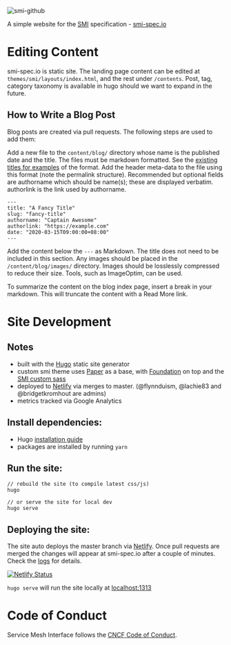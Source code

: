 ![smi-github](https://user-images.githubusercontent.com/686194/57564913-f8d4cf00-7368-11e9-879f-588440bc4cb5.png)

A simple website for the [SMI](https://github.com/deislabs/smi-spec) specification - [smi-spec.io](https://smi-spec.io)

# Editing Content

smi-spec.io is static site. The landing page content can be edited at `themes/smi/layouts/index.html`, and the rest under `/contents`. Post, tag, category taxonomy is available in hugo should we want to expand in the future.

## How to Write a Blog Post

Blog posts are created via pull requests. The following steps are used to add them:

Add a new file to the `content/blog/` directory whose name is the published date and the title. The files must be markdown formatted. See the [existing titles for examples](https://github.com/servicemeshinterface/smi-spec.io/tree/master/content/blog/) of the format. Add the header meta-data to the file using this format (note the permalink structure). Recommended but optional fields are authorname which should be name(s); these are displayed verbatim. authorlink is the link used by authorname.

```
---
title: "A Fancy Title"
slug: "fancy-title"
authorname: "Captain Awesome"
authorlink: "https://example.com"
date: "2020-03-15T09:00:00+08:00"
---
```

Add the content below the ``---`` as Markdown. The title does not need to be included in this section. Any images should be placed in the `/content/blog/images/` directory. Images should be losslessly compressed to reduce their size. Tools, such as ImageOptim, can be used.

To summarize the content on the blog index page, insert a <!--more--> break in your markdown. This will truncate the content with a Read More link.


# Site Development

## Notes

* built with the [Hugo](https://gohugo.io/) static site generator
* custom smi theme uses [Paper](https://github.com/nanxiaobei/hugo-paper/) as a base, with [Foundation](https://foundation.zurb.com/sites/docs/v/5.5.3/) on top and the [SMI custom sass](https://github.com/deislabs/smi-spec.io/tree/master/themes/smi)
* deployed to [Netlify](https://app.netlify.com/sites/smi-spec/deploys) via merges to master. (@flynnduism, @lachie83 and @bridgetkromhout are admins)
* metrics tracked via Google Analytics

## Install dependencies:

* Hugo [installation guide](https://gohugo.io/getting-started/installing/)
* packages are installed by running `yarn`

## Run the site:

```
// rebuild the site (to compile latest css/js)
hugo

// or serve the site for local dev
hugo serve
```

## Deploying the site:

The site auto deploys the master branch via [Netlify](https://app.netlify.com/sites/smi-spec). Once pull requests are merged the changes will appear at smi-spec.io after a couple of minutes. Check the [logs](https://app.netlify.com/sites/smi-spec/deploys) for details.

[![Netlify Status](https://api.netlify.com/api/v1/badges/8ffabb30-f2f4-45cc-b0fa-1b4adda00b5e/deploy-status)](https://app.netlify.com/sites/helm-merge/deploys)

`hugo serve` will run the site locally at [localhost:1313](http://localhost:1313/)

# Code of Conduct

Service Mesh Interface follows the [CNCF Code of Conduct](https://github.com/cncf/foundation/blob/master/code-of-conduct.md).

